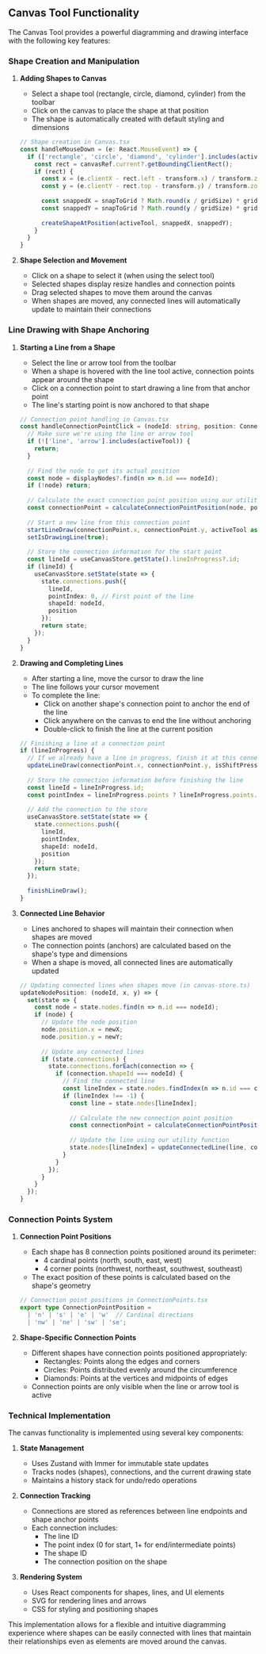 ## Canvas Tool Functionality

The Canvas Tool provides a powerful diagramming and drawing interface with the following key features:

### Shape Creation and Manipulation

1. **Adding Shapes to Canvas**
   - Select a shape tool (rectangle, circle, diamond, cylinder) from the toolbar
   - Click on the canvas to place the shape at that position
   - The shape is automatically created with default styling and dimensions

   ```typescript
   // Shape creation in Canvas.tsx
   const handleMouseDown = (e: React.MouseEvent) => {
     if (['rectangle', 'circle', 'diamond', 'cylinder'].includes(activeTool)) {
       const rect = canvasRef.current?.getBoundingClientRect();
       if (rect) {
         const x = (e.clientX - rect.left - transform.x) / transform.zoom;
         const y = (e.clientY - rect.top - transform.y) / transform.zoom;
         
         const snappedX = snapToGrid ? Math.round(x / gridSize) * gridSize : x;
         const snappedY = snapToGrid ? Math.round(y / gridSize) * gridSize : y;
         
         createShapeAtPosition(activeTool, snappedX, snappedY);
       }
     }
   }
   ```

2. **Shape Selection and Movement**
   - Click on a shape to select it (when using the select tool)
   - Selected shapes display resize handles and connection points
   - Drag selected shapes to move them around the canvas
   - When shapes are moved, any connected lines will automatically update to maintain their connections

### Line Drawing with Shape Anchoring

1. **Starting a Line from a Shape**
   - Select the line or arrow tool from the toolbar
   - When a shape is hovered with the line tool active, connection points appear around the shape
   - Click on a connection point to start drawing a line from that anchor point
   - The line's starting point is now anchored to that shape

   ```typescript
   // Connection point handling in Canvas.tsx
   const handleConnectionPointClick = (nodeId: string, position: ConnectionPointPosition) => {
     // Make sure we're using the line or arrow tool
     if (!['line', 'arrow'].includes(activeTool)) {
       return;
     }
     
     // Find the node to get its actual position
     const node = displayNodes?.find(n => n.id === nodeId);
     if (!node) return;
     
     // Calculate the exact connection point position using our utility
     const connectionPoint = calculateConnectionPointPosition(node, position);
     
     // Start a new line from this connection point
     startLineDraw(connectionPoint.x, connectionPoint.y, activeTool as 'line' | 'arrow');
     setIsDrawingLine(true);
     
     // Store the connection information for the start point
     const lineId = useCanvasStore.getState().lineInProgress?.id;
     if (lineId) {
       useCanvasStore.setState(state => {
         state.connections.push({
           lineId,
           pointIndex: 0, // First point of the line
           shapeId: nodeId,
           position
         });
         return state;
       });
     }
   }
   ```

2. **Drawing and Completing Lines**
   - After starting a line, move the cursor to draw the line
   - The line follows your cursor movement
   - To complete the line:
     - Click on another shape's connection point to anchor the end of the line
     - Click anywhere on the canvas to end the line without anchoring
     - Double-click to finish the line at the current position

   ```typescript
   // Finishing a line at a connection point
   if (lineInProgress) {
     // If we already have a line in progress, finish it at this connection point
     updateLineDraw(connectionPoint.x, connectionPoint.y, isShiftPressed);
     
     // Store the connection information before finishing the line
     const lineId = lineInProgress.id;
     const pointIndex = lineInProgress.points ? lineInProgress.points.length - 1 : 1;
     
     // Add the connection to the store
     useCanvasStore.setState(state => {
       state.connections.push({
         lineId,
         pointIndex,
         shapeId: nodeId,
         position
       });
       return state;
     });
     
     finishLineDraw();
   }
   ```

3. **Connected Line Behavior**
   - Lines anchored to shapes will maintain their connection when shapes are moved
   - The connection points (anchors) are calculated based on the shape's type and dimensions
   - When a shape is moved, all connected lines are automatically updated

   ```typescript
   // Updating connected lines when shapes move (in canvas-store.ts)
   updateNodePosition: (nodeId, x, y) => {
     set(state => {
       const node = state.nodes.find(n => n.id === nodeId);
       if (node) {
         // Update the node position
         node.position.x = newX;
         node.position.y = newY;
         
         // Update any connected lines
         if (state.connections) {
           state.connections.forEach(connection => {
             if (connection.shapeId === nodeId) {
               // Find the connected line
               const lineIndex = state.nodes.findIndex(n => n.id === connection.lineId);
               if (lineIndex !== -1) {
                 const line = state.nodes[lineIndex];
                 
                 // Calculate the new connection point position
                 const connectionPoint = calculateConnectionPointPosition(node, connection.position);
                 
                 // Update the line using our utility function
                 state.nodes[lineIndex] = updateConnectedLine(line, connection, connectionPoint);
               }
             }
           });
         }
       }
     });
   }
   ```

### Connection Points System

1. **Connection Point Positions**
   - Each shape has 8 connection points positioned around its perimeter:
     - 4 cardinal points (north, south, east, west)
     - 4 corner points (northwest, northeast, southwest, southeast)
   - The exact position of these points is calculated based on the shape's geometry

   ```typescript
   // Connection point positions in ConnectionPoints.tsx
   export type ConnectionPointPosition = 
     | 'n' | 's' | 'e' | 'w'  // Cardinal directions
     | 'nw' | 'ne' | 'sw' | 'se';
   ```

2. **Shape-Specific Connection Points**
   - Different shapes have connection points positioned appropriately:
     - Rectangles: Points along the edges and corners
     - Circles: Points distributed evenly around the circumference
     - Diamonds: Points at the vertices and midpoints of edges
   - Connection points are only visible when the line or arrow tool is active

### Technical Implementation

The canvas functionality is implemented using several key components:

1. **State Management**
   - Uses Zustand with Immer for immutable state updates
   - Tracks nodes (shapes), connections, and the current drawing state
   - Maintains a history stack for undo/redo operations

2. **Connection Tracking**
   - Connections are stored as references between line endpoints and shape anchor points
   - Each connection includes:
     - The line ID
     - The point index (0 for start, 1+ for end/intermediate points)
     - The shape ID
     - The connection position on the shape

3. **Rendering System**
   - Uses React components for shapes, lines, and UI elements
   - SVG for rendering lines and arrows
   - CSS for styling and positioning shapes

This implementation allows for a flexible and intuitive diagramming experience where shapes can be easily connected with lines that maintain their relationships even as elements are moved around the canvas.

